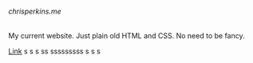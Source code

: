 ###### chrisperkins.me

My current website. Just plain old HTML and CSS. No need to be fancy.

[Link](http://www.chrisperkins.me)
s
s
s
ss
sssssssss
s
s
s
